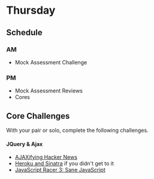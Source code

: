 # Thursday

## Schedule

### AM
- Mock Assessment Challenge

### PM
- Mock Assessment Reviews
- Cores

## Core Challenges
With your pair or solo, complete the following challenges.

#### JQuery & Ajax
- [AJAXifying Hacker News](../../../../ajaxifying-hacker-news-challenge)
- [Heroku and Sinatra](../../../../heroku-2-apps-ahoy-challenge) if you didn't get to it
- [JavaScript Racer 3: Sane JavaScript](../../../../javascript-racer-3-sane-javascript-challenge)
